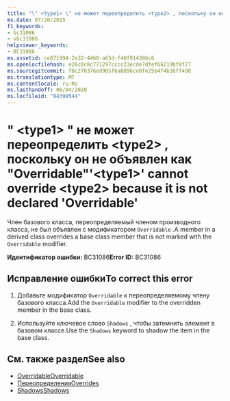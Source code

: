 ```yaml
---
title: "\" <type1> \" не может переопределить <type2> , поскольку он не объявлен как \"Overridable\""
ms.date: 07/20/2015
f1_keywords:
- bc31086
- vbc31086
helpviewer_keywords:
- BC31086
ms.assetid: ce071994-2e32-4460-a65d-f48f914386c6
ms.openlocfilehash: e26c0c8c771297cccc23ecde7dfef66219bf8f27
ms.sourcegitcommit: f8c270376ed905f6a8896ce0fe25b4f4b38ff498
ms.translationtype: MT
ms.contentlocale: ru-RU
ms.lasthandoff: 06/04/2020
ms.locfileid: "84399544"
---
```

# <a name="type1-cannot-override-type2-because-it-is-not-declared-overridable"></a><span data-ttu-id="e302c-102">" \<type1> " не может переопределить \<type2> , поскольку он не объявлен как "Overridable"</span><span class="sxs-lookup"><span data-stu-id="e302c-102">'\<type1>' cannot override \<type2> because it is not declared 'Overridable'</span></span>
<span data-ttu-id="e302c-103">Член базового класса, переопределяемый членом производного класса, не был объявлен с модификатором `Overridable` .</span><span class="sxs-lookup"><span data-stu-id="e302c-103">A member in a derived class overrides a base class member that is not marked with the `Overridable` modifier.</span></span>  
  
 <span data-ttu-id="e302c-104">**Идентификатор ошибки:** BC31086</span><span class="sxs-lookup"><span data-stu-id="e302c-104">**Error ID:** BC31086</span></span>  
  
## <a name="to-correct-this-error"></a><span data-ttu-id="e302c-105">Исправление ошибки</span><span class="sxs-lookup"><span data-stu-id="e302c-105">To correct this error</span></span>  
  
1. <span data-ttu-id="e302c-106">Добавьте модификатор `Overridable` к переопределяемому члену базового класса.</span><span class="sxs-lookup"><span data-stu-id="e302c-106">Add the `Overridable` modifier to the overridden member in the base class.</span></span>  
  
2. <span data-ttu-id="e302c-107">Используйте ключевое слово `Shadows` , чтобы затемнить элемент в базовом классе.</span><span class="sxs-lookup"><span data-stu-id="e302c-107">Use the `Shadows` keyword to shadow the item in the base class.</span></span>  
  
## <a name="see-also"></a><span data-ttu-id="e302c-108">См. также раздел</span><span class="sxs-lookup"><span data-stu-id="e302c-108">See also</span></span>

- [<span data-ttu-id="e302c-109">Overridable</span><span class="sxs-lookup"><span data-stu-id="e302c-109">Overridable</span></span>](../language-reference/modifiers/overridable.md)
- [<span data-ttu-id="e302c-110">Переопределения</span><span class="sxs-lookup"><span data-stu-id="e302c-110">Overrides</span></span>](../language-reference/modifiers/overrides.md)
- [<span data-ttu-id="e302c-111">Shadows</span><span class="sxs-lookup"><span data-stu-id="e302c-111">Shadows</span></span>](../language-reference/modifiers/shadows.md)
